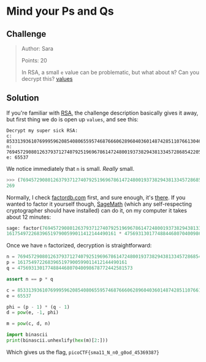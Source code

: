 # Mind your Ps and Qs

## Challenge

> Author: Sara
>
> Points: 20
>
> In RSA, a small `e` value can be problematic, but what about `N`? Can you decrypt this? [values](values)

## Solution

If you're familiar with [RSA](https://en.wikipedia.org/wiki/RSA_(cryptosystem)), the challenge description basically gives it away, but first thing we do is open up `values`, and see this:

```
Decrypt my super sick RSA:
c: 8533139361076999596208540806559574687666062896040360148742851107661304651861689
n: 769457290801263793712740792519696786147248001937382943813345728685422050738403253
e: 65537
```

We notice immediately that `n` is small. _Really_ small.

```python
>>> (769457290801263793712740792519696786147248001937382943813345728685422050738403253).bit_length()
269
```

Normally, I check [factordb.com](http://factordb.com/) first, and sure enough, it's [there](http://factordb.com/index.php?query=769457290801263793712740792519696786147248001937382943813345728685422050738403253). If you wanted to factor it yourself though, [SageMath](https://www.sagemath.org/) (which any self-respecting cryptographer should have installed) can do it, on my computer it takes about 12 minutes:

```python
sage: factor(769457290801263793712740792519696786147248001937382943813345728685422050738403253)
1617549722683965197900599011412144490161 * 475693130177488446807040098678772442581573
```

Once we have `n` factorized, decryption is straightforward:

```python
n = 769457290801263793712740792519696786147248001937382943813345728685422050738403253
p = 1617549722683965197900599011412144490161
q = 475693130177488446807040098678772442581573

assert n == p * q

c = 8533139361076999596208540806559574687666062896040360148742851107661304651861689
e = 65537

phi = (p - 1) * (q - 1)
d = pow(e, -1, phi)

m = pow(c, d, n)

import binascii
print(binascii.unhexlify(hex(m)[2:]))
```

Which gives us the flag, `picoCTF{sma11_N_n0_g0od_45369387}`

